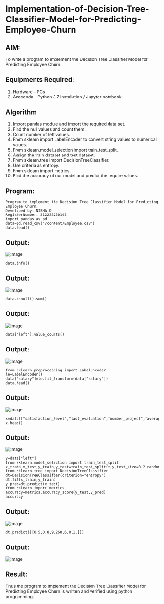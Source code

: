 # Implementation-of-Decision-Tree-Classifier-Model-for-Predicting-Employee-Churn

## AIM:
To write a program to implement the Decision Tree Classifier Model for Predicting Employee Churn.

## Equipments Required:
1. Hardware – PCs
2. Anaconda – Python 3.7 Installation / Jupyter notebook

## Algorithm
1. Import pandas module and import the required data set.
2. Find the null values and count them.
3. Count number of left values.
4. From sklearn import LabelEncoder to convert string values to numerical values.
5. From sklearn.model_selection import train_test_split.
6. Assign the train dataset and test dataset.
7. From sklearn.tree import DecisionTreeClassifier.
8. Use criteria as entropy.
9. From sklearn import metrics.
10. Find the accuracy of our model and predict the require values.

## Program:
```
Program to implement the Decision Tree Classifier Model for Predicting Employee Churn.
Developed by: NISHA D
RegisterNumber: 212223230143
import pandas as pd
data=pd.read_csv("/content/Employee.csv")
data.head()

```
## Output:
![image](https://github.com/user-attachments/assets/5425cf68-ea55-44b6-9871-61a8a8b45332)
```
data.info()
```
## Output:
![image](https://github.com/user-attachments/assets/ee56f76c-4492-4da6-b684-ff7431afd1f2)
```
data.isnull().sum()
```
## Output:
![image](https://github.com/user-attachments/assets/11e9589c-30ac-4792-9eaf-fd7fac333d5e)
```
data["left"].value_counts()
```
## Output:
![image](https://github.com/user-attachments/assets/6c44a146-e641-493b-89fd-38291bd6dd59)
```
from sklearn.preprocessing import LabelEncoder
le=LabelEncoder()
data["salary"]=le.fit_transform(data["salary"])
data.head()
```
## Output:
![image](https://github.com/user-attachments/assets/c2c01323-6fd5-445f-968b-ea8fdb43dc73)

```
x=data[["satisfaction_level","last_evaluation","number_project","average_montly_hours","Work_accident","promotion_last_5years","salary"]]
x.head()
```
## Output:
![image](https://github.com/user-attachments/assets/f3b8278f-22e3-4c5c-bf6c-b2a6285d7667)

```
y=data["left"]
from sklearn.model_selection import train_test_split
x_train,x_test,y_train,y_test=train_test_split(x,y,test_size=0.2,random_state=1)
from sklearn.tree import DecisionTreeClassifier
dt=DecisionTreeClassifier(criterion="entropy")
dt.fit(x_train,y_train)
y_pred=dt.predict(x_test)
from sklearn import metrics
accuracy=metrics.accuracy_score(y_test,y_pred)
accuracy
```
## Output:
![image](https://github.com/user-attachments/assets/86140f94-3708-4d40-825f-e581396d1bbb)

```
dt.predict([[0.5,0.8,9,260,6,0,1,]])
```
## Output:
![image](https://github.com/user-attachments/assets/a61a7ff0-7f70-4698-96a0-a44d6cd63c00)

## Result:
Thus the program to implement the  Decision Tree Classifier Model for Predicting Employee Churn is written and verified using python programming.
